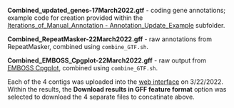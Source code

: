 
**Combined_updated_genes-17March2022.gtf** - coding gene annotations; example code for creation provided within the [Iterations_of_Manual_Annotation - Annotation_Update_Example]() subfolder.

**Combined_RepeatMasker-22March2022.gff** - raw annotations from RepeatMasker, combined using `combine_GTF.sh`.

**Combined_EMBOSS_Cpgplot-22March2022.gff** - raw output from [EMBOSS Cpgplot](https://www.ebi.ac.uk/Tools/seqstats/emboss_cpgplot/), combined using `combine_GTF.sh`.

Each of the 4 contigs was uploaded into the [web interface](https://www.ebi.ac.uk/Tools/seqstats/emboss_cpgplot/) on 3/22/2022.  Within the results, the **Download results in GFF feature format** option was selected to download the 4 separate files to concatinate above.
